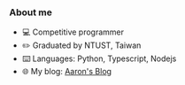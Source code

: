 ### About me
  
* 💻 Competitive programmer  
* ✏️ Graduated by NTUST, Taiwan  
* ⌨️ Languages: Python, Typescript, Nodejs  
* 🌐 My blog: [Aaron's Blog](https://oowe.github.io/blog/)
